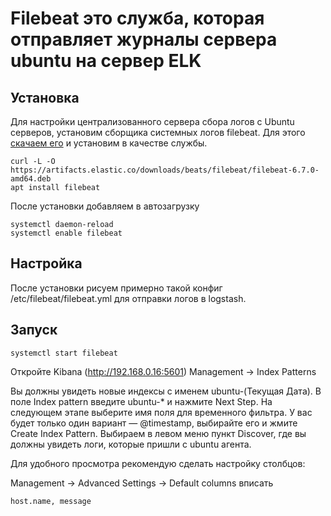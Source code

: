 # Filebeat это служба, которая отправляет журналы сервера ubuntu на сервер ELK

## Установка

Для настройки централизованного сервера сбора логов с Ubuntu серверов, установим сборщика системных логов filebeat.
Для этого [скачаем его](https://www.elastic.co/downloads/beats/filebeat) и установим в качестве службы.

    curl -L -O https://artifacts.elastic.co/downloads/beats/filebeat/filebeat-6.7.0-amd64.deb
    apt install filebeat
После установки добавляем в автозагрузку

    systemctl daemon-reload
    systemctl enable filebeat

## Настройка

После установки рисуем примерно такой конфиг /etc/filebeat/filebeat.yml для отправки логов в logstash.

## Запуск

    systemctl start filebeat
Откройте Kibana (http://192.168.0.16:5601) Management -> Index Patterns

Вы должны увидеть новые индексы с именем ubuntu-(Текущая Дата). В поле Index pattern введите ubuntu-* и нажмите Next Step. На следующем этапе выберите имя поля для временного фильтра. У вас будет только один вариант — @timestamp, выбирайте его и жмите Create Index Pattern.
Выбираем в левом меню пункт Discover, где вы должны увидеть логи, которые пришли с ubuntu агента.

Для удобного просмотра рекомендую сделать настройку столбцов:

Management -> Advanced Settings -> Default columns вписать

    host.name, message  